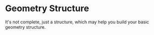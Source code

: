 # Geometry Structure

It's not complete, just a structure, which may help you build your basic geometry structure.

